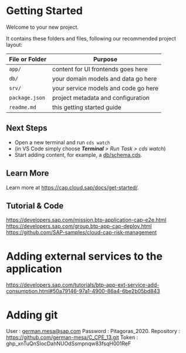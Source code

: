 # Getting Started

Welcome to your new project.

It contains these folders and files, following our recommended project layout:

File or Folder | Purpose
---------|----------
`app/` | content for UI frontends goes here
`db/` | your domain models and data go here
`srv/` | your service models and code go here
`package.json` | project metadata and configuration
`readme.md` | this getting started guide


## Next Steps

- Open a new terminal and run `cds watch` 
- (in VS Code simply choose _**Terminal** > Run Task > cds watch_)
- Start adding content, for example, a [db/schema.cds](db/schema.cds).


## Learn More

Learn more at https://cap.cloud.sap/docs/get-started/.


## Tutorial & Code
https://developers.sap.com/mission.btp-application-cap-e2e.html
https://developers.sap.com/group.btp-app-cap-deploy.html
https://github.com/SAP-samples/cloud-cap-risk-management


# Adding external services to the application
https://developers.sap.com/tutorials/btp-app-ext-service-add-consumption.html#50a79146-97a1-4900-86a4-6be2b05bd843


# Adding git
User        :   german.mesa@sap.com
Password    :   Pitagoras_2020.
Repository  :   https://github.com/german-mesa/C_CPE_13.git
Token       :   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
